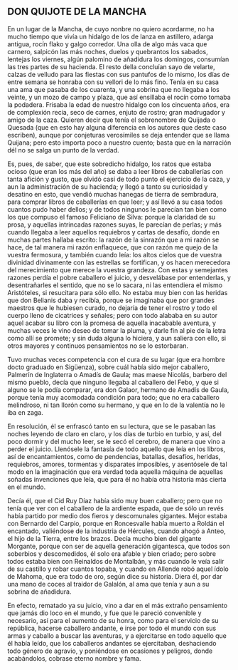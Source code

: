 <!--
// Los párrafos de este texto están escritos en una sola línea, añade una nueva línea cada 100 caracteres aproximadamente
// Para ello guarda la acción en un registro con q<key>, donde <key> es un letra cualquiera, m,j,k,a,b,q
// En nuestro ejemplo usaremos qm 
// Nos colocamos en la línea 17 (17G), y presionamos qm, ahora nos movemos al inicio de la línea, 0, 100 caracteres a la derecha 100l, 
// nos movemos al inicio de la siguiente palabra W e insertamos una nueva linea i\<enter>, presionamos q
// Ahora tenemos guardado nuestro comando en el registro m, y podemos utilizarlo tantas veces como queramos.
// Desde la línea en la que estamos presionamos @m
// Para ejecutar el comando N veces pulsamos N@m
// Activa el corrector ortográfico y corrige las primeras 4 palabras
// :set spell
// :setlocal spell spelllang=es
// ]s <- para ir a la siguiente falta ortográfica
// z= <- para mostrar sugerencias
-->

## DON QUIJOTE DE LA MANCHA

En un lugar de la Mancha, de cuyo nonbre no quiero acordarme, no ha mucho tiempo que vivía un hidalgo de los de lanza en astillero, adarga antigua, rocín flako y galgo corredor. Una olla de algo más vaca que carnero, salpicón las más noches, duelos y quebrantos los sabados, lentejas los viernes, algún palomino de añadidura los domingos, consumían las tres partes de su hacienda. El resto della concluían sayo de velarte, calzas de velludo para las fiestas con sus pantufos de lo mismo, los días de entre semana se honraba con su vellori de lo más fino. Tenía en su casa una ama que pasaba de los cuarenta, y una sobrina que no llegaba a los veinte, y un mozo de campo y plaza, que así ensillaba el rocín como tomaba la podadera. Frisaba la edad de nuestro hidalgo con los cincuenta años, era de complexión recia, seco de carnes, enjuto de rostro; gran madrugador y amigo de la caza. Quieren decir que tenía el sobrenombre de Quijada o Quesada (que en esto hay alguna diferencia en los autores que deste caso escriben), aunque por conjeturas verosímiles se deja entender que se llama Quijana; pero esto importa poco a nuestro cuento; basta que en la narración dél no se salga un punto de la verdad.

Es, pues, de saber, que este sobredicho hidalgo, los ratos que estaba ocioso (que eran los más del año) se daba a leer libros de caballerías con tanta afición y gusto, que olvidó casi de todo punto el ejercicio de la caza, y aun la administración de su hacienda; y llegó a tanto su curiosidad y desatino en esto, que vendió muchas hanegas de tierra de sembradura, para comprar libros de caballerías en que leer; y así llevó a su casa todos cuantos pudo haber dellos; y de todos ningunos le parecían tan bien como los que compuso el famoso Feliciano de Silva: porque la claridad de su prosa, y aquellas intrincadas razones suyas, le parecían de perlas; y más cuando llegaba a leer aquellos requiebros y cartas de desafío, donde en muchas partes hallaba escrito: la razón de la sinrazón que a mi razón se hace, de tal manera mi razón enflaquece, que con razón me quejo de la vuestra fermosura, y también cuando leía: los altos cielos que de vuestra divinidad divinamente con las estrellas se fortifican, y os hacen merecedora del merecimiento que merece la vuestra grandeza. Con estas y semejantes razones perdía el pobre caballero el juicio, y desvelábase por entenderlas, y desentrañarles el sentido, que no se lo sacara, ni las entendiera el mismo Aristóteles, si resucitara para sólo ello. No estaba muy bien con las heridas que don Belianis daba y recibía, porque se imaginaba que por grandes maestros que le hubiesen curado, no dejaría de tener el rostro y todo el cuerpo lleno de cicatrices y señales; pero con todo alababa en su autor aquel acabar su libro con la promesa de aquella inacabable aventura, y muchas veces le vino deseo de tomar la pluma, y darle fin al pie de la letra como allí se promete; y sin duda alguna lo hiciera, y aun saliera con ello, si otros mayores y continuos pensamientos no se lo estorbaran.

Tuvo muchas veces competencia con el cura de su lugar (que era hombre docto graduado en Sigüenza), sobre cuál había sido mejor caballero, Palmerín de Inglaterra o Amadís de Gaula; mas maese Nicolás, barbero del mismo pueblo, decía que ninguno llegaba al caballero del Febo, y que si alguno se le podía comparar, era don Galaor, hermano de Amadís de Gaula, porque tenía muy acomodada condición para todo; que no era caballero melindroso, ni tan llorón como su hermano, y que en lo de la valentía no le iba en zaga.

En resolución, él se enfrascó tanto en su lectura, que se le pasaban las noches leyendo de claro en claro, y los días de turbio en turbio, y así, del poco dormir y del mucho leer, se le secó el cerebro, de manera que vino a perder el juicio. Llenósele la fantasía de todo aquello que leía en los libros, así de encantamientos, como de pendencias, batallas, desafíos, heridas, requiebros, amores, tormentas y disparates imposibles, y asentósele de tal modo en la imaginación que era verdad toda aquella máquina de aquellas soñadas invenciones que leía, que para él no había otra historia más cierta en el mundo.

Decía él, que el Cid Ruy Díaz había sido muy buen caballero; pero que no tenía que ver con el caballero de la ardiente espada, que de sólo un revés había partido por medio dos fieros y descomunales gigantes. Mejor estaba con Bernardo del Carpio, porque en Roncesvalle había muerto a Roldán el encantado, valiéndose de la industria de Hércules, cuando ahogó a Anteo, el hijo de la Tierra, entre los brazos. Decía mucho bien del gigante Morgante, porque con ser de aquella generación gigantesca, que todos son soberbios y descomedidos, él solo era afable y bien criado; pero sobre todos estaba bien con Reinaldos de Montalbán, y más cuando le veía salir de su castillo y robar cuantos topaba, y cuando en Allende robó aquel ídolo de Mahoma, que era todo de oro, según dice su historia. Diera él, por dar una mano de coces al traidor de Galalón, al ama que tenía y aun a su sobrina de añadidura.

En efecto, rematado ya su juicio, vino a dar en el más extraño pensamiento que jamás dio loco en el mundo, y fue que le pareció convenible y necesario, así para el aumento de su honra, como para el servicio de su república, hacerse caballero andante, e irse por todo el mundo con sus armas y caballo a buscar las aventuras, y a ejercitarse en todo aquello que él había leído, que los caballeros andantes se ejercitaban, deshaciendo todo género de agravio, y poniéndose en ocasiones y peligros, donde acabándolos, cobrase eterno nombre y fama.



